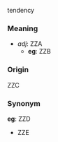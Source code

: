 tendency
### Meaning
+ _adj_: ZZA
    + __eg__: ZZB

### Origin

ZZC

### Synonym

__eg__: ZZD

+ ZZE


